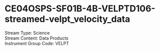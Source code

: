 # CE04OSPS-SF01B-4B-VELPTD106-streamed-velpt_velocity_data

Stream Type: Science<br>
Stream Content: Data Products<br>
Instrument Group Code: VELPT<br>
